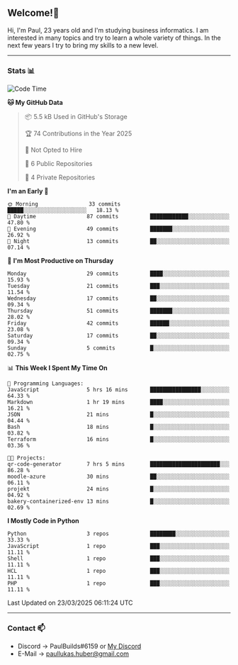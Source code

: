 ## Welcome!👋

Hi, I'm Paul, 23 years old and I'm studying business informatics. I am interested in many topics and try to learn a whole variety of things. In the next few years I try to bring my skills to a new level.

---
### Stats 📊

<!--START_SECTION:waka-->
![Code Time](http://img.shields.io/badge/Code%20Time-106%20hrs%2059%20mins-blue)

**🐱 My GitHub Data** 

> 📦 5.5 kB Used in GitHub's Storage 
 > 
> 🏆 74 Contributions in the Year 2025
 > 
> 🚫 Not Opted to Hire
 > 
> 📜 6 Public Repositories 
 > 
> 🔑 4 Private Repositories 
 > 
**I'm an Early 🐤** 

```text
🌞 Morning                33 commits          █████░░░░░░░░░░░░░░░░░░░░   18.13 % 
🌆 Daytime                87 commits          ████████████░░░░░░░░░░░░░   47.80 % 
🌃 Evening                49 commits          ███████░░░░░░░░░░░░░░░░░░   26.92 % 
🌙 Night                  13 commits          ██░░░░░░░░░░░░░░░░░░░░░░░   07.14 % 
```
📅 **I'm Most Productive on Thursday** 

```text
Monday                   29 commits          ████░░░░░░░░░░░░░░░░░░░░░   15.93 % 
Tuesday                  21 commits          ███░░░░░░░░░░░░░░░░░░░░░░   11.54 % 
Wednesday                17 commits          ██░░░░░░░░░░░░░░░░░░░░░░░   09.34 % 
Thursday                 51 commits          ███████░░░░░░░░░░░░░░░░░░   28.02 % 
Friday                   42 commits          ██████░░░░░░░░░░░░░░░░░░░   23.08 % 
Saturday                 17 commits          ██░░░░░░░░░░░░░░░░░░░░░░░   09.34 % 
Sunday                   5 commits           █░░░░░░░░░░░░░░░░░░░░░░░░   02.75 % 
```


📊 **This Week I Spent My Time On** 

```text
💬 Programming Languages: 
JavaScript               5 hrs 16 mins       ████████████████░░░░░░░░░   64.33 % 
Markdown                 1 hr 19 mins        ████░░░░░░░░░░░░░░░░░░░░░   16.21 % 
JSON                     21 mins             █░░░░░░░░░░░░░░░░░░░░░░░░   04.44 % 
Bash                     18 mins             █░░░░░░░░░░░░░░░░░░░░░░░░   03.82 % 
Terraform                16 mins             █░░░░░░░░░░░░░░░░░░░░░░░░   03.36 % 

🐱‍💻 Projects: 
qr-code-generator        7 hrs 5 mins        ██████████████████████░░░   86.28 % 
moodle-azure             30 mins             ██░░░░░░░░░░░░░░░░░░░░░░░   06.11 % 
projekt                  24 mins             █░░░░░░░░░░░░░░░░░░░░░░░░   04.92 % 
bakery-containerized-env 13 mins             █░░░░░░░░░░░░░░░░░░░░░░░░   02.69 % 
```

**I Mostly Code in Python** 

```text
Python                   3 repos             ████████░░░░░░░░░░░░░░░░░   33.33 % 
JavaScript               1 repo              ███░░░░░░░░░░░░░░░░░░░░░░   11.11 % 
Shell                    1 repo              ███░░░░░░░░░░░░░░░░░░░░░░   11.11 % 
HCL                      1 repo              ███░░░░░░░░░░░░░░░░░░░░░░   11.11 % 
PHP                      1 repo              ███░░░░░░░░░░░░░░░░░░░░░░   11.11 % 
```




 Last Updated on 23/03/2025 06:11:24 UTC
<!--END_SECTION:waka-->

---
### Contact 📫

* Discord -> PaulBuilds#6159 or [My Discord](https://discord.gg/7kq6UnB)
* E-Mail -> paullukas.huber@gmail.com
